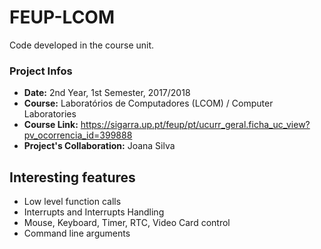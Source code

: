 # FEUP-LCOM
Code developed in the course unit.

### Project Infos
* **Date:** 2nd Year, 1st Semester, 2017/2018
* **Course:** Laboratórios de Computadores (LCOM) / Computer Laboratories
* **Course Link:** https://sigarra.up.pt/feup/pt/ucurr_geral.ficha_uc_view?pv_ocorrencia_id=399888
* **Project's Collaboration:** Joana Silva 

## Interesting features
 - Low level function calls
 - Interrupts and Interrupts Handling
 - Mouse, Keyboard, Timer, RTC, Video Card control
 - Command line arguments
